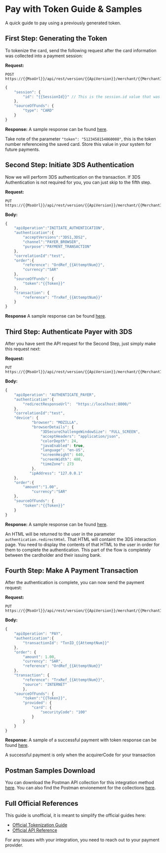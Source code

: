 # Pay with Token Guide & Samples
A quick guide to pay using a previously generated token.

## First Step: Generating the Token
To tokenize the card, send the following request after the card information was collected into a payment session:

**Request:**
```
POST  https://{{MsoUrl}}/api/rest/version/{{ApiVersion}}/merchant/{{MerchantId}}/token
```
```js
{
	"session": {
		"id": "{{SessionId}}" // This is the session.id value that was generated in the first step 
	},
	"sourceOfFunds": {
		"type": "CARD"
	}
}
```
**Response:**
A sample response can be found [here](https://github.com/Mastercard-MEA/MPGS-Integration-Guides-and-Samples/blob/main/docs/response-sample/tokenize-api.json).

Take note of the parameter `"token": "5123458154060008"`, this is the token number referenceing the saved card. Store this value in your system for future payments.


## Second Step: Initiate 3DS Authentication
Now we will perform 3DS authentication on the transaction. If 3DS Authentication is not required for you, you can just skip to the fifth step.

**Request:**
```
PUT	https://{{MsoUrl}}/api/rest/version/{{ApiVersion}}/merchant/{{MerchantId}}/order/OrdID_{{AttemptNum}}/transaction/TxnID_{{AttemptNum}}
```
**Body:**
```js
{
	"apiOperation":"INITIATE_AUTHENTICATION",
	"authentication":{ 
		"acceptVersions":"3DS1,3DS2",
	    "channel":"PAYER_BROWSER",
	    "purpose":"PAYMENT_TRANSACTION"
	},
	"correlationId":"test",
	"order":{
		"reference": "OrdRef_{{AttemptNum}}",
    	"currency":"SAR"
	},
	"sourceOfFunds": {
		"token":"{{Token}}"
	},
	"transaction": {
		"reference": "TrxRef_{{AttemptNum}}"
	}
}
```
**Response**
A sample response can be found [here](https://github.com/Mastercard-MEA/MPGS-Integration-Guides-and-Samples/blob/main/docs/response-sample/initiate-authentication-api.json).


## Third Step: Authenticate Payer with 3DS
After you have sent the API request for the Second Step, just simply make this request next:

**Request:**
```
PUT	https://{{MsoUrl}}/api/rest/version/{{ApiVersion}}/merchant/{{MerchantId}}/order/OrdID_{{AttemptNum}}/transaction/TxnID_{{AttemptNum}}
```
**Body:**
```js
{
	"apiOperation": "AUTHENTICATE_PAYER",
	"authentication":{
		"redirectResponseUrl":	"https://localhost:8000/"
	},
	"correlationId":"test",
	"device": {
		    "browser": "MOZILLA",
		    "browserDetails": {
				"3DSecureChallengeWindowSize": "FULL_SCREEN",
			    "acceptHeaders": "application/json",
			    "colorDepth": 24,
			    "javaEnabled": true,
			    "language": "en-US",
			    "screenHeight": 640,
			    "screenWidth": 480,
			    "timeZone": 273
		    },
		   "ipAddress": "127.0.0.1"
	},
	"order":{
		"amount":"1.00",
	    	"currency":"SAR"
	},
	"sourceOfFunds": {
		"token":"{{Token}}"
	}
}
```
**Response:**
A sample response can be found [here](https://github.com/Mastercard-MEA/MPGS-Integration-Guides-and-Samples/blob/main/docs/response-sample/authenticate-payer-api.json).

An HTML will be returned to the user in the parameter `authentication.redirectHtml`. That HTML will containt the 3DS interaction page. You need to display the contents of that HTML to the user in order for them to complete the authentication. This part of the flow is completely between the cardholder and their issuing bank.


## Fourth Step: Make A Payment Transaction
After the authentication is complete, you can now send the payment request:

**Request:**
```
PUT	https://{{MsoUrl}}/api/rest/version/{{ApiVersion}}/merchant/{{MerchantId}}/order/OrdID_{{AttemptNum}}/transaction/1
```
**Body:**
```js
{
	"apiOperation": "PAY",
	"authentication":{
		"transactionId": "TxnID_{{AttemptNum}}"
	},
	"order": {
		"amount": 1.00,
		"currency": "SAR",
		"reference": "OrdRef_{{AttemptNum}}"
	},
	"transaction": {
		"reference": "TrxRef_{{AttemptNum}}",
		"source": "INTERNET"
    	},
	"sourceOfFunds": {
		"token":"{{Token}}",
		"provided": {
			"card": {
				"securityCode": "100"
			}
		}
	}
}
```
**Response:**
A sample of a successful payment with token response can be found [here](https://github.com/Mastercard-MEA/MPGS-Integration-Guides-and-Samples/blob/main/docs/response-sample/pay-with-token-api.json).

A successful payment is only when the acquirerCode for your transaction 

## Postman Samples Download
You can download the Postman API collection for this integration method [here](https://github.com/Mastercard-MEA/MPGS-Integration-Guides-and-Samples/blob/main/postman/Token%20Payment%20with%203DS%20Authentication.postman_collection.json).
You can also find the Postman envionement for the collections [here](https://github.com/Mastercard-MEA/MPGS-Integration-Guides-and-Samples/blob/main/postman/MPGS.postman_environment.json).

## Full Official References
This guide is unofficial, it is meant to simplify the official guides here:
* [Official Tokenization Guide](https://ap-gateway.mastercard.com/api/documentation/integrationGuidelines/supportedFeatures/pickAdditionalFunctionality/tokenization/tokenization.html?locale=en_US)
* [Official API Reference](https://ap-gateway.mastercard.com/api/documentation/apiDocumentation/rest-json/version/latest/api.html?locale=en_US)

For any issues with your integration, you need to reach out to your payment provider. 
